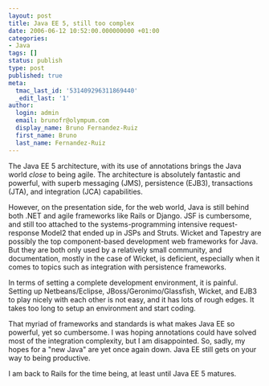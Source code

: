 ```yaml
---
layout: post
title: Java EE 5, still too complex
date: 2006-06-12 10:52:00.000000000 +01:00
categories:
- Java
tags: []
status: publish
type: post
published: true
meta:
  tmac_last_id: '531409296311869440'
  _edit_last: '1'
author:
  login: admin
  email: brunofr@olympum.com
  display_name: Bruno Fernandez-Ruiz
  first_name: Bruno
  last_name: Fernandez-Ruiz
---
```


The Java EE 5 architecture, with its use of annotations brings the Java world <span style="font-style: italic">close</span> to being agile. The architecture is absolutely fantastic and powerful, with superb messaging (JMS), persistence (EJB3), transactions (JTA), and integration (JCA) capabilities.

<p>However, on the presentation side, for the web world, Java is still behind both .NET and agile frameworks like Rails or Django. JSF is cumbersome, and still too attached to the systems-programming intensive request-response Model2 that ended up in JSPs and Struts. Wicket and Tapestry are possibly the top component-based development web frameworks for Java. But they are both only used by a relatively small community, and documentation, mostly in the case of Wicket, is deficient, especially when it comes to topics such as integration with persistence frameworks.</p>
<p>In terms of setting a complete development environment, it is painful. Setting up Netbeans/Eclipse, JBoss/Geronimo/Glassfish, Wicket, and EJB3 to play nicely with each other is not easy, and it has lots of rough edges. It takes too long to setup an environment and start coding.</p>
<p>That myriad of frameworks and standards is what makes Java EE so powerful, yet so cumbersome. I was hoping annotations could have solved most of the integration complexity, but I am disappointed. So, sadly, my hopes for a "new Java" are yet once again down. Java EE still gets on your way to being productive.</p>
<p>I am back to Rails for the time being, at least until Java EE 5 matures.</p>
